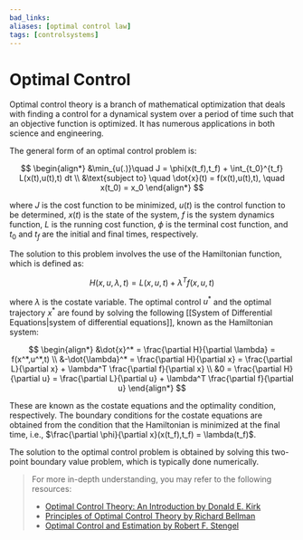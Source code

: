```yaml
---
bad_links: 
aliases: [optimal control law]
tags: [controlsystems]
---
```

# Optimal Control

Optimal control theory is a branch of mathematical optimization that deals with finding a control for a dynamical system over a period of time such that an objective function is optimized. It has numerous applications in both science and engineering.

The general form of an optimal control problem is:

$$
\begin{align*}
&\min_{u(.)}\quad J = \phi(x(t_f),t_f) + \int_{t_0}^{t_f} L(x(t),u(t),t) dt \\
&\text{subject to} \quad \dot{x}(t) = f(x(t),u(t),t), \quad x(t_0) = x_0
\end{align*}
$$

where $J$ is the cost function to be minimized, $u(t)$ is the control function to be determined, $x(t)$ is the state of the system, $f$ is the system dynamics function, $L$ is the running cost function, $\phi$ is the terminal cost function, and $t_0$ and $t_f$ are the initial and final times, respectively.

The solution to this problem involves the use of the Hamiltonian function, which is defined as:

$$
H(x,u,\lambda,t) = L(x,u,t) + \lambda^T f(x,u,t)
$$

where $\lambda$ is the costate variable. The optimal control $u^*$ and the optimal trajectory $x^*$ are found by solving the following [[System of Differential Equations|system of differential equations]], known as the Hamiltonian system:

$$
\begin{align*}
&\dot{x}^* = \frac{\partial H}{\partial \lambda} = f(x^*,u^*,t) \\
&-\dot{\lambda}^* = \frac{\partial H}{\partial x} = \frac{\partial L}{\partial x} + \lambda^T \frac{\partial f}{\partial x} \\
&0 = \frac{\partial H}{\partial u} = \frac{\partial L}{\partial u} + \lambda^T \frac{\partial f}{\partial u}
\end{align*}
$$

These are known as the costate equations and the optimality condition, respectively. The boundary conditions for the costate equations are obtained from the condition that the Hamiltonian is minimized at the final time, i.e., $\frac{\partial \phi}{\partial x}(x(t_f),t_f) = \lambda(t_f)$.

The solution to the optimal control problem is obtained by solving this two-point boundary value problem, which is typically done numerically.

> For more in-depth understanding, you may refer to the following resources:
> - [Optimal Control Theory: An Introduction by Donald E. Kirk](https://www.google.com/search?q=Optimal+Control+Theory%3A+An+Introduction+by+Donald+E.+Kirk)
> - [Principles of Optimal Control Theory by Richard Bellman](https://www.google.com/search?q=Principles+of+Optimal+Control+Theory+by+Richard+Bellman)
> - [Optimal Control and Estimation by Robert F. Stengel](https://www.google.com/search?q=Optimal+Control+and+Estimation+by+Robert+F.+Stengel)
